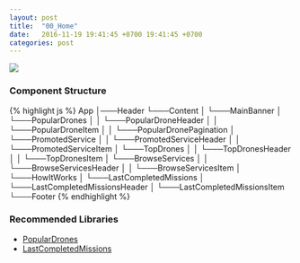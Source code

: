 ```yaml
---
layout: post
title:  "00_Home"
date:   2016-11-19 19:41:45 +0700 19:41:45 +0700
categories: post
---
```


<img src="{{ site.github.url }}/images/posts/2016-11-19/00_Home.jpg">

### Component Structure

{% highlight js %}
App
│───Header
└───Content
│   └───MainBanner
│   └───PopularDrones
│   │   └───PopularDroneHeader
│   │   └───PopularDroneItem
│   │   └───PopularDronePagination
│   └───PromotedService
│   │   └───PromotedServiceHeader
│   │   └───PromotedServiceItem
│   └───TopDrones
│   │   └───TopDronesHeader
│   │   └───TopDronesItem
│   └───BrowseServices
│   │   └───BrowseServicesHeader
│   │   └───BrowseServicesItem
│   └───HowItWorks
│   └───LastCompletedMissions
│       └───LastCompletedMissionsHeader
│       └───LastCompletedMissionsItem
└───Footer
{% endhighlight %}

### Recommended Libraries

* [PopularDrones](https://github.com/xiaolin/react-image-gallery)
* [LastCompletedMissions](https://github.com/istarkov/google-map-react)

